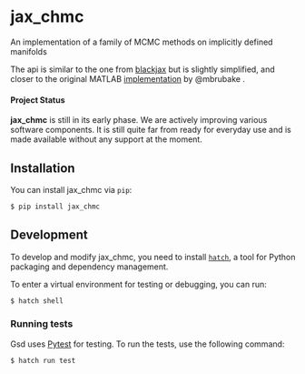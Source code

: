 # jax_chmc
An implementation of a family of MCMC methods on implicitly defined manifolds


The api is similar to the one from [blackjax](https://github.com/blackjax-devs/blackjax) but is slightly simplified, and closer to the original MATLAB [implementation](https://www.cs.toronto.edu/~mbrubake/projects/cmcmc/) by @mbrubake .


#### Project Status

__jax_chmc__ is still in its early phase. We are actively improving various software components. 
It is still quite far from ready for everyday use and is made
available without any support at the moment.


## Installation

You can install jax_chmc via `pip`:

```bash
$ pip install jax_chmc
```



## Development

To develop and modify jax_chmc, you need to install
[`hatch`]([https://python-poetry.org/](https://hatch.pypa.io)), a tool for Python packaging and
dependency management.

To  enter a virtual environment for testing or debugging, you can run:

```bash
$ hatch shell
```

### Running tests

Gsd uses [Pytest](https://pytest.org/) for testing. To run the tests, use the following command:

```
$ hatch run test 
```